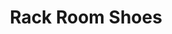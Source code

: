 ---
title: "Rack Room Shoes"
url: /kissimmee/rack-room-shoes-west-irlo-bronson-memorial-highway/
shop: Schuhe
---